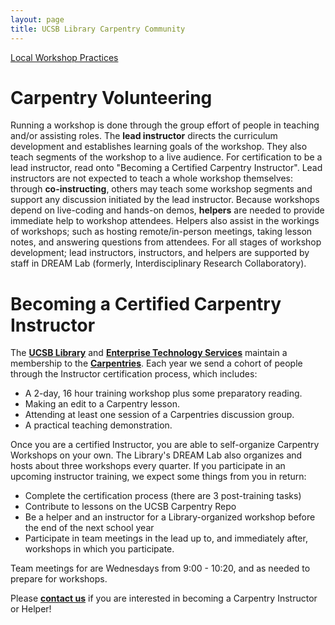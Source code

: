 ```yaml
---
layout: page
title: UCSB Library Carpentry Community
---
```


[Local Workshop Practices](workshops)

# Carpentry Volunteering

Running a workshop is done through the group effort of people in teaching and/or assisting roles. The <b>lead instructor</b> directs the curriculum development and establishes learning goals of the workshop. They also teach segments of the workshop to a live audience. For certification to be a lead instructor, read onto "Becoming a Certified Carpentry Instructor". Lead instructors are not expected to teach a whole workshop themselves: through <b>co-instructing</b>, others may teach some workshop segments and support any discussion initiated by the lead instructor. Because workshops depend on live-coding and hands-on demos, <b>helpers</b> are needed to provide immediate help to workshop attendees. Helpers also assist in the workings of workshops; such as hosting remote/in-person meetings, taking lesson notes, and answering questions from attendees. For all stages of workshop development; lead instructors, instructors, and helpers are supported by staff in DREAM Lab (formerly, Interdisciplinary Research Collaboratory).

# Becoming a Certified Carpentry Instructor

The <b>[UCSB Library](https://www.library.ucsb.edu/)</b> and <b>[Enterprise Technology
Services](https://www.it.ucsb.edu/)</b> maintain a membership to the
<b>[Carpentries](https://carpentries.org/)</b>. Each year we send a cohort of
people through the Instructor certification process, which includes:

* A 2-day, 16 hour training workshop plus some preparatory reading.
* Making an edit to a Carpentry lesson.
* Attending at least one session of a Carpentries discussion group.
* A practical teaching demonstration.

Once you are a certified Instructor, you are able to self-organize Carpentry
Workshops on your own. The Library's DREAM Lab
also organizes and hosts about three workshops every quarter. If you participate in an upcoming instructor
training, we expect some things from you in return:
* Complete the certification process (there are 3 post-training tasks)
* Contribute to lessons on the UCSB Carpentry Repo
* Be a helper and an instructor for a Library-organized workshop before the end of the next
  school year
* Participate in team meetings in the lead up to, and immediately after, workshops in which you participate.

Team meetings for are Wednesdays from 9:00 - 10:20, and as needed to prepare for workshops.


Please <b>[contact us](mailto:dreamlab@library.ucsb.edu)</b> if you are interested
in becoming a Carpentry Instructor or Helper!

